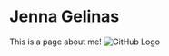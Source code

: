 # Jenna Gelinas
This is a page about me!
![GitHub Logo](https://www.instagram.com/p/BY6x5XBgPsu/?hl=en&taken-by=jenna_gelinas)
